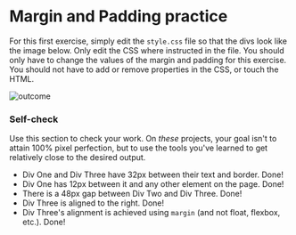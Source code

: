 # Margin and Padding practice

For this first exercise, simply edit the `style.css` file so that the divs look like the image below. Only edit the CSS where instructed in the file.  You should only have to change the values of the margin and padding for this exercise. You should not have to add or remove properties in the CSS, or touch the HTML.

![outcome](./desired-outcome.png)

### Self-check 
Use this section to check your work. On _these_ projects, your goal isn't to attain 100% pixel perfection, but to use the tools you've learned to get relatively close to the desired output.

- Div One and Div Three have 32px between their text and border. Done!
- Div One has 12px between it and any other element on the page. Done!
- There is a 48px gap between Div Two and Div Three. Done!
- Div Three is aligned to the right. Done!
- Div Three's alignment is achieved using `margin` (and not float, flexbox, etc.). Done!